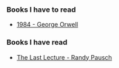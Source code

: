 ---
---

### Books I have to read

* [1984 - George Orwell]({{site.url}}/{{site.baseurl}}/to-read/1984.pdf)

### Books I have read

* [The Last Lecture - Randy Pausch]({{site.url}}/{{site.baseurl}}/have-read/Pausch-The-Last-Lecture.pdf)

